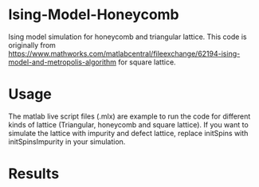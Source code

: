 # Ising-Model-Honeycomb
 Ising model simulation for honeycomb and triangular lattice. This code is originally from https://www.mathworks.com/matlabcentral/fileexchange/62194-ising-model-and-metropolis-algorithm for square lattice.

# Usage

The matlab live script files (.mlx) are example to run the code for different kinds of lattice (Triangular, honeycomb and square lattice). 
If you want to simulate the lattice with impurity and defect lattice, replace initSpins with initSpinsImpurity in your simulation.

# Results







